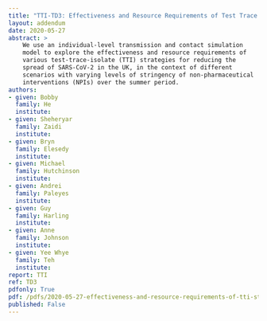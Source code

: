 ```yaml
---
title: "TTI-TD3: Effectiveness and Resource Requirements of Test Trace Isolate Strategies"
layout: addendum
date: 2020-05-27
abstract: >
    We use an individual-level transmission and contact simulation
    model to explore the effectiveness and resource requirements of
    various test-trace-isolate (TTI) strategies for reducing the
    spread of SARS-CoV-2 in the UK, in the context of different
    scenarios with varying levels of stringency of non-pharmaceutical
    interventions (NPIs) over the summer period.
authors:
- given: Bobby 
  family: He
  institute:
- given: Sheheryar 
  family: Zaidi
  institute: 
- given: Bryn 
  family: Elesedy
  institute:
- given: Michael 
  family: Hutchinson
  institute: 
- given: Andrei 
  family: Paleyes
  institute: 
- given: Guy
  family: Harling
  institute: 
- given: Anne
  family: Johnson
  institute:
- given: Yee Whye
  family: Teh
  institute:
report: TTI
ref: TD3
pdfonly: True
pdf: /pdfs/2020-05-27-effectiveness-and-resource-requirements-of-tti-strategies.pdf 
published: False
---
```

